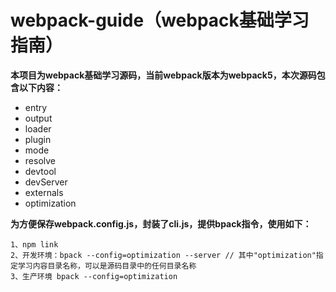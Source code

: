 # webpack-guide（webpack基础学习指南）

**本项目为webpack基础学习源码，当前webpack版本为webpack5，本次源码包含以下内容：**
* entry
* output
* loader
* plugin
* mode
* resolve
* devtool
* devServer
* externals
* optimization

**为方便保存webpack.config.js，封装了cli.js，提供bpack指令，使用如下：**
```
1、npm link
2、开发环境：bpack --config=optimization --server // 其中"optimization"指定学习内容目录名称，可以是源码目录中的任何目录名称
3、生产环境 bpack --config=optimization
```